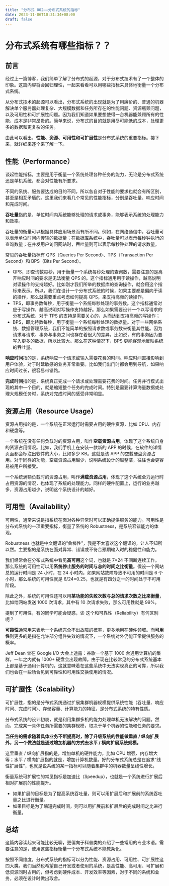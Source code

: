 ```yaml
---
title: "分布式 002——分布式系统的指标"
date: 2023-11-06T10:31:34+08:00
draft: false
---
```


# 分布式系统有哪些指标？？

## 前言

经过上一篇博客，我们简单了解了分布式的起源，对于分布式技术有了一个整体的印象。这篇内容将会回归理性，一起来看看可以用哪些指标来具体地衡量一个分布式系统。

从分布式技术的起源可以看出，分布式系统的出现就是为了用廉价的、普通的机器解决单个服务器处理复杂、大规模数据和任务所存在的性能问题、资源瓶颈问题，以及可用性和可扩展性问题。因为我们知道如果要想使得一台机器能兼顾所有的性能，成本是非常昂贵的。简单来说，分布式的目的就是用尽可能低的成本，处理更多的数据和更复杂的任务。

由此可以看出，**性能、资源、可用性和可扩展性**是分布式系统的重要指标。接下来，就详细来逐个来了解一下。

## 性能（Performance）

谈起性能指标，主要是用于衡量一个系统处理各种任务的能力，无论是分布式系统还是单机系统，都会对性能有所要求。

不同的系统、服务要达成的目的不同，所以各自对于性能的要求也就会有所区别，甚至是相互矛盾的。这里我们来看几个常见的性能指标，分别是吞吐量、响应时间和完成时间。

**吞吐量**指的是，单位时间内系统能够处理的请求或事务，能够表示系统的处理能力和效率。

吞吐量的衡量可以根据具体应用场景而有所不同。例如，在网络通信中，吞吐量可以表示单位时间内传输的数据量；在数据库系统中，吞吐量可以表示每秒钟执行的查询数量；在并发用户访问网站时，吞吐量则可以表示每秒钟处理的请求数量。

常见的吞吐量指标有 QPS（Queries Per Second）、TPS（Transaction Per Second）和 BPS（Bits Per Second）。

- QPS，即查询数每秒，用于衡量一个系统每秒处理的查询数，需要注意的是离开响应时间的要求是无法衡量 QPS 的。这个指标通用用于读操作，越高说明对读操作的支持越好。比如刚才我们所举的数据库的查询操作，就会用这个指标来表示。所以，我们在设计一个分布式系统的时候，如果主要都是偏向于读的操作，那么就需要重点考虑如何提高 QPS，来支持高频的读操作。
- TPS，即事务数每秒，用于衡量一个系统每秒处理的事务数。这个指标通常对应于写操作，越高说明对写操作支持越好。那么如果需要设计一个以写请求的分布式系统，对于 TPS 的支持是需要关心的，从而达到支持高频的写操作；
- BPS，即比特数每秒，用于衡量一个系统每秒处理的数据量。对于一些网络系统、数据管理系统，我们不能简单的按照请求数或事务数来衡量其性能。因为请求与请求、事务与事务之间也存在着很大的差异，比如说，有的事务因为要写入更多的数据，所以比较大。那么在这种情况下，BPS 更能客观地反映系统的吞吐量。

**响应时间**指的是，系统响应一个请求或输入需要花费的时间。响应时间直接影响到用户体验，对于时延敏感的业务非常重要。比如我们出门时都会用到导航，如果响应时间过长，很容易带错路。

**完成时间**指的是，系统真正完成一个请求或处理需要花费的时间。任务并行模式出现的其中一个目的，就是缩短整个任务的完成时间。特别是需要计算海量数据或处理大规模任务时，系统对完成时间的感受非常明显。

## 资源占用（Resource Usage）

资源占用指的是，一个系统在正常运行时需要占用的硬件资源，比如 CPU、内存和硬盘等。

一个系统在没有任何负载时的资源占用，叫作**空载资源占用**，体现了这个系统自身的资源占用情况。比如，我们手机上在安装一款新的 APP 的时候，在软件的详情页面都会标注出软件的大小，比如多少 KB。这就是该 APP 的空载硬盘资源占用。对于同样的功能，空载资源占用越少，说明系统设计的越整洁，往往也会更容易被用户所接受。

一个系统满额负载时的资源占用，叫作**满载资源占用**，体现了这个系统全力运行时占用资源的情况，也体现了系统的处理能力。同样的硬件配置上，运行的业务越多，资源占用越少，说明这个系统设计的越好。

## 可用性（Availability）

可用性，通常来说是指系统在面对各种异常时可以正确提供服务的能力。可用性是分布式系统的一项重要指标，衡量了系统的 Robustness，是系统容错能力的体现。

Robustness 也就是中文翻译的“鲁棒性”，我是不太喜欢这个翻译的，让人不知所以然。主要指的是系统在面对异常、错误或不符合预期输入时的稳健性和能力。

我们经常会在分布式系统中看见**高可用**这个词，也就是 7*24 不间断连续工作。那么系统的可用性可以用**系统停止服务的时间与总的时间之比衡量**。假设一个网站总的运行时间是 24 小时，在 24 小时内，如果网站故障导致不可用的时间是 6 个小时，那么系统的可用性就是 6/24=0.25，也就是有四分之一的时间处于不可用阶段。

除此之外，系统的可用性还可以用**某功能的失败次数与总的请求次数之比来衡量**，比如给网站发送 1000 次请求，其中有 10 次请求失败，那么可用性就是 99%。

提到了可用性，有的同学可能会疑惑，诶 这个和可靠性（Reliability）有何区别呢？

**可靠性**通常用来表示一个系统完全不出故障的概率，更多地用在硬件领域。而**可用性**则更多的是指在允许部分组件失效的情况下，一个系统对外仍能正常提供服务的概率。

Jeff Dean 曾在 Google I/O 大会上透露：谷歌一个基于 1000 台通用计算机的集群，一年之内就有 1000+ 硬盘会出现故障。由于现在比较常见的分布式系统基本上都是基于通用计算机的，这就意味着在这些系统中无法实现真正的可靠，所以我们也会在一些场合见到可靠性和可用性交换使用的情况。

## 可扩展性（Scalability）

可扩展性，指的是分布式系统通过扩展集群机器规模提供系统性能（吞吐量、响应时间、完成时间）、存储容量、计算能力的特征，是分布式系统的特有性质。

分布式系统的设计初衷，就是利用集群多机的能力处理单机无法解决的问题。然而，完成某一具体任务所需要的集群规模，取决于单个机器的性能和任务的要求。

**当任务的需求随着具体业务不断提高时，除了升级系统的性能做垂直 / 纵向扩展外，另一个做法就是通过增加机器的方式去水平 / 横向扩展系统规模。**

这里垂直 / 纵向扩展指的是，增加单机的硬件能力，比如 CPU 增强、内存增大等；水平 / 横向扩展指的就是，增加计算机数量。好的分布式系统总是在追求“线性扩展性”，也就是说系统的某一指标可以随着集群中的机器数量呈线性增长。

衡量系统可扩展性的常见指标是加速比（Speedup），也就是一个系统进行扩展后相对扩展前的性能提升。

- 如果扩展的目标是为了提高系统吞吐量，则可以用扩展后和扩展前的系统吞吐量之比进行衡量。
- 如果目标是为了缩短完成时间，则可以用扩展前和扩展后的完成时间之比进行衡量。

## 总结

这篇内容读起来可能比较无聊，更偏向于科普类的介绍了一些常用的专业术语。需要注意的是，使用这些指标衡量一个分布式系统不能教条化。

按照不同维度，分布式系统的指标可以分为性能、资源占用、可用性、可扩展性这四大类。我们当然也希望自己开发或者使用的系统，是高性能、高可用、可扩展和低资源同时占用的，但考虑到硬件成本、开发效率等因素，对于不同的系统和业务，必须在设计时做出取舍。